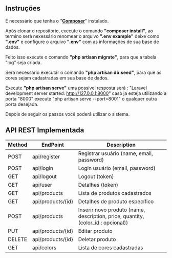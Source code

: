 ## Instruções

É necessário que tenha o "**[Composer](https://getcomposer.org/)**" instalado.

Após clonar o repositório, execute o comando **"composer install"**, ao termino será nexessário renomear o arquivo **".env example"** deixe como **".env"** e configure o arquivo **".env"** com as informações de sua base de dados.

Feito isso execute o comando **"php artisan migrate"**, para que a tabela "log" seja criada.

Será necessário executar o comando **"php artisan db:seed"**, para que as cores sejam cadastradas em sua base de dados.

Execute **"php artisan serve"** uma possivel resposta será : "Laravel development server started: <http://127.0.0.1:8000>" caso ja esteja utilizando a porta "8000" execute "php artisan serve --port=8001" o qualquer outra porta desejada.

Depois de seguir os passos você poderá utilizar o sistema.

## API REST Implementada

Method    | EndPoint              | Description
--------- | --------------------- | ------------------------------------------------------------
POST      | api/register          | Registrar usuário (name, email, password)
POST      | api/login             | Login usuário (email, password)
GET       | api/logout            | Logout (token)
GET       | api/user              | Detalhes (token)
GET       | api/products          | Lista de produtos cadastrados
GET       | api/products/{id}     | Detalhes de produto específico
POST      | api/products          | Inserir novo produto (name, description, price, quantity, (color_id : opcional))
PUT       | api/products/{id}     | Editar produto
DELETE    | api/products/{id}     | Deletar produto
GET       | api/colors            | Lista de cores cadastradas



